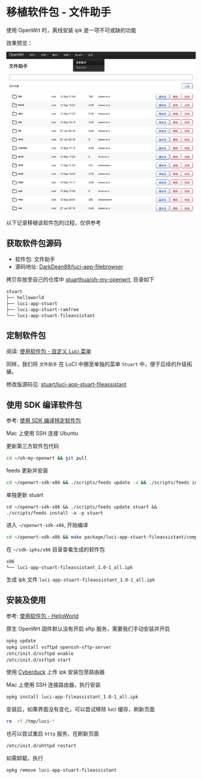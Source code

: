 # 移植软件包 - 文件助手

使用 OpenWrt 时，离线安装 ipk 是一项不可或缺的功能

效果预览：

![Snipaste_2019-09-14_23-31-35.png](https://raw.githubusercontent.com/stuarthua/PicGo/master/oh-my-openwrt/Snipaste_2019-09-14_23-31-35.png)

以下记录移植该软件包的过程，仅供参考

## 获取软件包源码

* 软件包: 文件助手
* 源码地址: [DarkDean89/luci-app-filebrowser](https://github.com/DarkDean89/luci-app-filebrowser)

拷贝存放至自己的仓库中 [stuarthua/oh-my-openwrt](https://github.com/stuarthua/oh-my-openwrt), 目录如下

```
stuart
├── helloworld
├── luci-app-stuart
├── luci-app-stuart-ramfree
└── luci-app-stuart-fileassistant
```

## 定制软件包

阅读: [使用软件包 - 自定义 Luci 菜单](https://stuarthua.github.io/oh-my-openwrt/use-package-stuart.html)

同样，我们将 `文件助手` 在 LuCI 中挪至单独的菜单 `Stuart` 中，便于后续的升级拓展。

修改版源码见: [stuart/luci-app-stuart-fileassistant](https://github.com/stuarthua/oh-my-openwrt/tree/master/stuart/luci-app-stuart-fileassistant)

## 使用 SDK 编译软件包

参考: [使用 SDK 编译特定软件包](https://stuarthua.github.io/oh-my-openwrt/make-by-sdk.html)

Mac 上使用 SSH 连接 Ubuntu

更新第三方软件包代码

```bash
cd ~/oh-my-openwrt && git pull
```

feeds 更新并安装

```bash
cd ~/openwrt-sdk-x86 && ./scripts/feeds update -a && ./scripts/feeds install -a
```

单独更新 stuart

```
cd ~/openwrt-sdk-x86 && ./scripts/feeds update stuart && ./scripts/feeds install -a -p stuart
```

进入 `~/openwrt-sdk-x86`, 开始编译

```bash
cd ~/openwrt-sdk-x86 && make package/luci-app-stuart-fileassistant/compile V=s
```

在 `~/sdk-ipks/x86` 目录查看生成的软件包

```
x86
└── luci-app-stuart-fileassistant_1.0-1_all.ipk
```

生成 ipk 文件 `luci-app-stuart-fileassistant_1.0-1_all.ipk`

## 安装及使用

参考: [使用软件包 - HelloWorld](https://stuarthua.github.io/oh-my-openwrt/use-package-helloworld.html)

原生 OpenWrt 固件默认没有开启 sftp 服务，需要我们手动安装并开启

```bash
opkg update
opkg install vsftpd openssh-sftp-server
/etc/init.d/vsftpd enable
/etc/init.d/vsftpd start
```

使用 [Cyberduck](https://cyberduck.io/) 上传 ipk 安装包至路由器

Mac 上使用 SSH 连接路由器，执行安装

```bash
opkg install luci-app-fileassistant_1.0-1_all.ipk
```

安装后，如果界面没有变化，可以尝试移除 luci 缓存，刷新页面

```bash
rm -rf /tmp/luci-*
```

也可以尝试重启 `http` 服务，在刷新页面

```bash
/etc/init.d/uhttpd restart
```

如需卸载，执行

```bash
opkg remove luci-app-stuart-fileassistant
```
